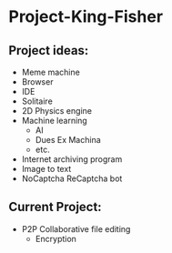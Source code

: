 # Project-King-Fisher

## Project ideas:  
* Meme machine
* Browser  
* IDE  
* Solitaire
* 2D Physics engine  
* Machine learning
  * AI
  * Dues Ex Machina 
  * etc.  
* Internet archiving program  
* Image to text  
* NoCaptcha ReCaptcha bot  
  
## Current Project:  
* P2P Collaborative file editing
  * Encryption